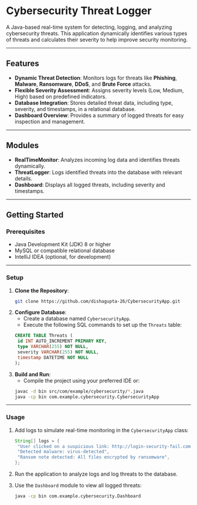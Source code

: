 # Cybersecurity Threat Logger

A Java-based real-time system for detecting, logging, and analyzing cybersecurity threats. This application dynamically identifies various types of threats and calculates their severity to help improve security monitoring.

---

## Features
- **Dynamic Threat Detection**: Monitors logs for threats like **Phishing**, **Malware**, **Ransomware**, **DDoS**, and **Brute Force** attacks.
- **Flexible Severity Assessment**: Assigns severity levels (Low, Medium, High) based on predefined indicators.
- **Database Integration**: Stores detailed threat data, including type, severity, and timestamps, in a relational database.
- **Dashboard Overview**: Provides a summary of logged threats for easy inspection and management.

---

## Modules
- **RealTimeMonitor**: Analyzes incoming log data and identifies threats dynamically.
- **ThreatLogger**: Logs identified threats into the database with relevant details.
- **Dashboard**: Displays all logged threats, including severity and timestamps.

---

## Getting Started

### Prerequisites
- Java Development Kit (JDK) 8 or higher
- MySQL or compatible relational database
- IntelliJ IDEA (optional, for development)

---

### Setup
1. **Clone the Repository**:
   ```bash
   git clone https://github.com/dishagupta-26/CybersecurityApp.git

2. **Configure Database**:
   - Create a database named `CybersecurityApp`.
   - Execute the following SQL commands to set up the `Threats` table:
   ```sql
   CREATE TABLE Threats (
    id INT AUTO_INCREMENT PRIMARY KEY,
    type VARCHAR(255) NOT NULL,
    severity VARCHAR(255) NOT NULL,
    timestamp DATETIME NOT NULL
   );

3. **Build and Run**:
   - Compile the project using your preferred IDE or:
   ```bash
   javac -d bin src/com/example/cybersecurity/*.java
   java -cp bin com.example.cybersecurity.CybersecurityApp

---

### Usage
1. Add logs to simulate real-time monitoring in the `CybersecurityApp` class:
   ```java
   String[] logs = {
    "User clicked on a suspicious link: http://login-security-fail.com",  // Phishing - Low
    "Detected malware: virus-detected",                                  // Malware - High
    "Ransom note detected: All files encrypted by ransomware",           // Ransomware - High
   };

2. Run the application to analyze logs and log threats to the database.
  
3. Use the `Dashboard` module to view all logged threats:
   ```bash
   java -cp bin com.example.cybersecurity.Dashboard

     




